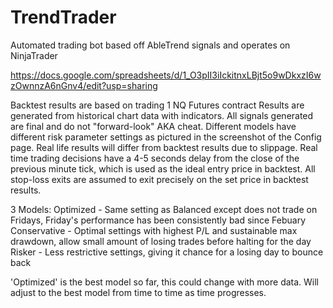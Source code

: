 # TrendTrader
Automated trading bot based off AbleTrend signals and operates on NinjaTrader

https://docs.google.com/spreadsheets/d/1_O3pII3iIckitnxLBjt5o9wDkxzI6wzOwnnzA6nGnv4/edit?usp=sharing

Backtest results are based on trading 1 NQ Futures contract
Results are generated from historical chart data with indicators. 
All signals generated are final and do not "forward-look" AKA cheat.
Different models have different risk parameter settings as pictured in the screenshot of the Config page.
Real life results will differ from backtest results due to slippage. 
Real time trading decisions have a 4-5 seconds delay from the close of the previous minute tick, which is used as the ideal entry price in backtest. 
All stop-loss exits are assumed to exit precisely on the set price in backtest results. 

3 Models: 
Optimized - Same setting as Balanced except does not trade on Fridays, Friday's performance has been consistently bad since Febuary
Conservative - Optimal settings with highest P/L and sustainable max drawdown, allow small amount of losing trades before halting for the day
Risker - Less restrictive settings, giving it chance for a losing day to bounce back

'Optimized' is the best model so far, this could change with more data. Will adjust to the best model from time to time as time progresses.
